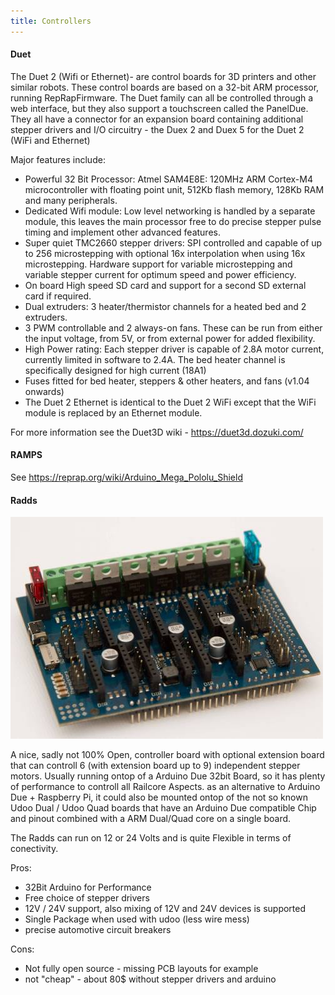 ```yaml
---
title: Controllers 
---
```

#### Duet
The Duet 2 (Wifi or Ethernet)- are control boards for 3D printers and other similar robots. These control boards are based on a 32-bit ARM processor, running RepRapFirmware. The Duet family can all be controlled through a web interface, but they also support a touchscreen called the PanelDue. They all have a connector for an expansion board containing additional stepper drivers and I/O circuitry - the Duex 2 and Duex 5 for the Duet 2 (WiFi and Ethernet)

Major features include:

 * Powerful 32 Bit Processor: Atmel SAM4E8E: 120MHz ARM Cortex-M4 microcontroller with floating point unit, 512Kb flash memory, 128Kb RAM and many peripherals.
 * Dedicated Wifi module: Low level networking is handled by a separate module, this leaves the main processor free to do precise stepper pulse timing and implement other advanced features.
 * Super quiet TMC2660 stepper drivers: SPI controlled and capable of up to 256 microstepping with optional 16x interpolation when using 16x microstepping. Hardware support for variable microstepping and variable stepper current for optimum speed and power efficiency.
 * On board High speed SD card and support for a second SD external card if required.
 * Dual extruders: 3 heater/thermistor channels for a heated bed and 2 extruders.
 * 3 PWM controllable and 2 always-on fans. These can be run from either the input voltage, from 5V, or from external power for added flexibility.
 * High Power rating: Each stepper driver is capable of 2.8A motor current, currently limited in software to 2.4A. The bed heater channel is specifically designed for high current (18A1)
 * Fuses fitted for bed heater, steppers & other heaters, and fans (v1.04 onwards)
 * The Duet 2 Ethernet is identical to the Duet 2 WiFi except that the WiFi module is replaced by an Ethernet module.

For more information see the Duet3D wiki - https://duet3d.dozuki.com/

#### RAMPS

See https://reprap.org/wiki/Arduino_Mega_Pololu_Shield

#### Radds

![RADDS](images/radds_3.jpg)

A nice, sadly not 100% Open, controller board with optional extension board that can controll 6 (with extension board up to 9) independent stepper motors.
Usually running ontop of a Arduino Due 32bit Board, so it has plenty of performance to controll all Railcore Aspects.
as an alternative to Arduino Due + Raspberry Pi, it could also be mounted ontop of the not so known Udoo Dual / Udoo Quad boards that have an Arduino Due compatible Chip and pinout combined with a ARM Dual/Quad core on a single board.

The Radds can run on 12 or 24 Volts and is quite Flexible in terms of conectivity.

Pros:
  * 32Bit Arduino for Performance
  * Free choice of stepper drivers
  * 12V / 24V support, also mixing of 12V and 24V devices is supported
  * Single Package when used with udoo (less wire mess)
  * precise automotive circuit breakers

Cons:
  * Not fully open source - missing PCB layouts for example
  * not "cheap" - about 80$ without stepper drivers and arduino
